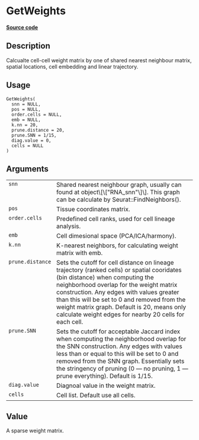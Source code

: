 

# GetWeights

[**Source code**](https://github.com/shiquan/Yano/tree/master/R/#L)

## Description

Calcualte cell-cell weight matrix by one of shared nearest neighbour
matrix, spatial locations, cell embedding and linear trajectory.

## Usage

<pre><code class='language-R'>GetWeights(
  snn = NULL,
  pos = NULL,
  order.cells = NULL,
  emb = NULL,
  k.nn = 20,
  prune.distance = 20,
  prune.SNN = 1/15,
  diag.value = 0,
  cells = NULL
)
</code></pre>

## Arguments

<table>
<tr>
<td style="white-space: nowrap; font-family: monospace; vertical-align: top">
<code id="snn">snn</code>
</td>
<td>
Shared nearest neighbour graph, usually can found at
object\[\["RNA_snn"\]\]. This graph can be calculate by
Seurat::FindNeighbors().
</td>
</tr>
<tr>
<td style="white-space: nowrap; font-family: monospace; vertical-align: top">
<code id="pos">pos</code>
</td>
<td>
Tissue coordinates matrix.
</td>
</tr>
<tr>
<td style="white-space: nowrap; font-family: monospace; vertical-align: top">
<code id="order.cells">order.cells</code>
</td>
<td>
Predefined cell ranks, used for cell lineage analysis.
</td>
</tr>
<tr>
<td style="white-space: nowrap; font-family: monospace; vertical-align: top">
<code id="emb">emb</code>
</td>
<td>
Cell dimesional space (PCA/ICA/harmony).
</td>
</tr>
<tr>
<td style="white-space: nowrap; font-family: monospace; vertical-align: top">
<code id="k.nn">k.nn</code>
</td>
<td>
K-nearest neighbors, for calculating weight matrix with emb.
</td>
</tr>
<tr>
<td style="white-space: nowrap; font-family: monospace; vertical-align: top">
<code id="prune.distance">prune.distance</code>
</td>
<td>
Sets the cutoff for cell distance on lineage trajectory (ranked cells)
or spatial cooridates (bin distance) when computing the neighborhood
overlap for the weight matrix construction. Any edges with values
greater than this will be set to 0 and removed from the weight matrix
graph. Default is 20, means only calculate weight edges for nearby 20
cells for each cell.
</td>
</tr>
<tr>
<td style="white-space: nowrap; font-family: monospace; vertical-align: top">
<code id="prune.SNN">prune.SNN</code>
</td>
<td>
Sets the cutoff for acceptable Jaccard index when computing the
neighborhood overlap for the SNN construction. Any edges with values
less than or equal to this will be set to 0 and removed from the SNN
graph. Essentially sets the stringency of pruning (0 — no pruning, 1 —
prune everything). Default is 1/15.
</td>
</tr>
<tr>
<td style="white-space: nowrap; font-family: monospace; vertical-align: top">
<code id="diag.value">diag.value</code>
</td>
<td>
Diagnoal value in the weight matrix.
</td>
</tr>
<tr>
<td style="white-space: nowrap; font-family: monospace; vertical-align: top">
<code id="cells">cells</code>
</td>
<td>
Cell list. Default use all cells.
</td>
</tr>
</table>

## Value

A sparse weight matrix.
